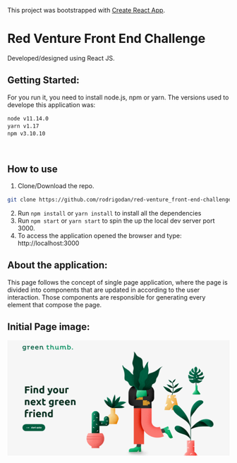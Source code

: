 This project was bootstrapped with [Create React App](https://github.com/facebook/create-react-app).

# Red Venture Front End Challenge
Developed/designed using React JS.

## Getting Started:
For you run it, you need to install node.js, npm or yarn.
The versions used to develope this application was:
<br>
```sh
node v11.14.0
yarn v1.17
npm v3.10.10
```
<br>

## How to use
1. Clone/Download the repo.
  ```sh
git clone https://github.com/rodrigodan/red-venture_front-end-challenge.git
```
2. Run  ``` npm install ``` or ``` yarn install ``` to install all the dependencies
3. Run ```npm start``` or ```yarn start``` to spin the up the local dev server port 3000.
4. To access the application opened the browser and type: http://localhost:3000


## About the application:
This page follows the concept of single page application, where the page is divided into components that are updated in according to the user interaction.
Those components are responsible for generating every element that compose the page.


## Initial Page image:
![Preview](image-to-git/initial-page.png)
